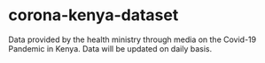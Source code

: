 # corona-kenya-dataset
Data provided by the health ministry through media on the Covid-19 Pandemic in Kenya. Data will be updated on daily basis.

